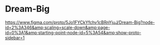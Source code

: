 # Dream-Big
https://www.figma.com/proto/5Jo1FYCkYfchv1cBRnYjuJ/Dream-Big?node-id=2%3A346&amp;scaling=scale-down&amp;page-id=0%3A1&amp;starting-point-node-id=5%3A54&amp;show-proto-sidebar=1
